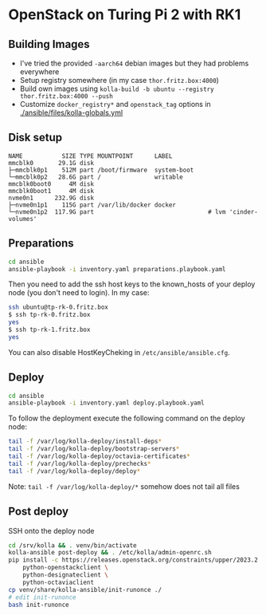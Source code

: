 # OpenStack on Turing Pi 2 with RK1

## Building Images

- I've tried the provided `-aarch64` debian images but they had problems everywhere
- Setup registry somewhere (in my case `thor.fritz.box:4000`)
- Build own images using `kolla-build -b ubuntu --registry thor.fritz.box:4000 --push`
- Customize `docker_registry*` and `openstack_tag` options in [./ansible/files/kolla-globals.yml](./ansible/files/kolla-globals.yml)

## Disk setup

```
NAME           SIZE TYPE MOUNTPOINT      LABEL
mmcblk0       29.1G disk                 
├─mmcblk0p1    512M part /boot/firmware  system-boot
└─mmcblk0p2   28.6G part /               writable
mmcblk0boot0     4M disk                 
mmcblk0boot1     4M disk                 
nvme0n1      232.9G disk                 
├─nvme0n1p1    115G part /var/lib/docker docker
└─nvme0n1p2  117.9G part                                # lvm 'cinder-volumes'
```

## Preparations

```sh
cd ansible
ansible-playbook -i inventory.yaml preparations.playbook.yaml
```

Then you need to add the ssh host keys to the known_hosts of your deploy node (you don't need to login).
In my case:

```sh
ssh ubuntu@tp-rk-0.fritz.box
$ ssh tp-rk-0.fritz.box
yes
$ ssh tp-rk-1.fritz.box
yes
```

You can also disable HostKeyCheking in `/etc/ansible/ansible.cfg`.

## Deploy

```sh
cd ansible
ansible-playbook -i inventory.yaml deploy.playbook.yaml
```

To follow the deployment execute the following command on the deploy node:

```sh
tail -f /var/log/kolla-deploy/install-deps*
tail -f /var/log/kolla-deploy/bootstrap-servers*
tail -f /var/log/kolla-deploy/octavia-certificates*
tail -f /var/log/kolla-deploy/prechecks*
tail -f /var/log/kolla-deploy/deploy*
```

Note: `tail -f /var/log/kolla-deploy/*` somehow does not tail all files

## Post deploy

SSH onto the deploy node

```sh
cd /srv/kolla && . venv/bin/activate
kolla-ansible post-deploy && . /etc/kolla/admin-openrc.sh
pip install -c https://releases.openstack.org/constraints/upper/2023.2 \
    python-openstackclient \
    python-designateclient \
    python-octaviaclient
cp venv/share/kolla-ansible/init-runonce ./
# edit init-runonce
bash init-runonce
```
